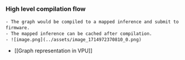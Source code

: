 ### High level compilation flow
	- The graph would be compiled to a mapped inference and submit to firmware.
	- The mapped inference can be cached after compilation.
	- ![image.png](../assets/image_1714972370810_0.png)
- [[Graph representation in VPU]]